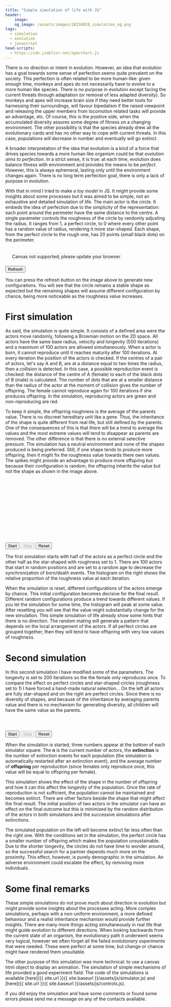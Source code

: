 ```yaml
---
title: "Simple simulation of life with JS"
header:
    image:
    og_image: /assets/images/20210828_simulation_og.png
tags:
  - simulation
  - evolution
  - javascript
head-scripts:
  - https://cdn.jsdelivr.net/npm/chart.js
---
```


There is no direction or intent in evolution. However, an idea that evolution
has a goal towards some sense of perfection seems quite prevalent on the
society. This perfection is often related to be more human-like: given enough
time, monkeys and apes do not necessarily have to evolve to a more human like
species. There is no purpose in evolution except facing the current threats
through adaptation (or removal of less adapted diversity). So monkeys and apes
will increase brain size if they need better tools for harnessing their
surroundings, will favour bipedalism if the raised viewpoint and releasing the
upper members from locomotion related tasks will provide an advantage, etc. Of
course, this is the positive side, when the accumulated diversity assures some
degree of fitness on a changing environment. The other possibility is that the
species already drew all the evolutionary cards and has no other way to cope
with current threats. In this case, populations will decrease in number and
eventually will go extinct.

A broader interpretation of the idea that evolution is a kind of a force that
drives species towards a more human like organism could be that
*evolution aims to perfection*. In a strict sense, it is true: at each time,
evolution does balance fitness with environment and provides the means to be
*perfect*. However, this is always ephemeral, lasting only until the environment
changes again. There is no long term perfection goal, there is only a lack of
purpose in evolution.

With that in mind I tried to make a *toy model* in JS. It might provide some
insights about some processes but it was aimed to be simple, not an exhaustive
and detailed simulation of life. The main actor is the circle. It embeds the
idea of perfection due to the simplicity of the representation: each point
around the perimeter have the same distance to the centre. A single parameter
controls the roughness of the circle by randomly adjusting the radius. It ranges
from 1, a perfect circle, to 0 where every other point has a random value of
radius, rendering it more star-shaped. Each shape, from the perfect circle to
the rough one, has 20 points (small black dots) on the perimeter.

<div>
  <div style="display: flex; align-items: flex-end;">
    <div style="border: 1px solid #d6ecfb;border-radius: 15px;margin: 20px 20px;overflow: hidden;">
      <canvas id="actors" width="500" height="100">
        Canvas not supported; please update your browser.
      </canvas>
    </div>
  </div>
  <input type="button" id="rActors" value="Refresh" onclick="refreshActors();">
</div>

You can press the refresh button on the image above to generate new
configurations. You will see that the circle remains a stable shape as expected
but the remaining shapes will assume different configuration by chance, being
more noticeable as the roughness value increases.

# First simulation

As said, the simulation is quite simple. It consists of a defined area were the
actors move randomly, following a Brownian motion on the 2D space. All actors
have the same base radius, velocity and longevity (500 iterations) and a maximum
of 100 actors are allowed simultaneously. When a actor is born, it cannot
reproduce until it reaches maturity after 100 iterations. At every iteration the
position of the actors is checked. If the centres of a pair of actors, let's say
A and B, are at a distance equal to two times the radius, then a collision is
detected. In this case, a possible reproduction event is checked: the distance
of the centre of A (female) to each of the black dots of B (male) is calculated.
The number of dots that are at a smaller distance than the radius of the actor
at the moment of collision gives the number of offspring. The female cannot
reproduce again for 100 iterations if she produces offspring. In the simulation,
reproducing actors are green and non-reproducing are red.

To keep it simple, the offspring roughness is the average of the parents value.
There is no discreet hereditary unit like a gene. Thus, the inheritance of the
shape is quite different from real life, but still defined by the parents. One
of the consequences of this is that there will be a trend to average the values
and the most extreme values will tend to disappear as parents are removed. The
other difference is that there is no external selective pressure. The simulation
has a neutral environment and none of the shapes produced is being preferred.
Still, if one shape tends to produce more offspring, then it might fix the
roughness value towards there own values. The spikes might provide an advantage
to produce more offspring but because their configuration is random, the
offspring inherits the value but not the shape as shown in the image above.

<div>
  <div style="display: flex; align-items: flex-end;">
    <div style="border: 1px solid #d6ecfb;border-radius: 15px;margin: 20px 20px;overflow: hidden;">
      <canvas id="simulation1" width="250" height="250"></canvas>
    </div>
    <div class="chart-container" style="height:200; width:250">
      <canvas id="chartsim1"></canvas>
    </div>
  </div>
  <input type="button" id="startsim1" value="Start" onclick="startsim1();">
  <input type="button" id="stopsim1" value="Stop" disabled=true onclick="stopsim1();">
  <input type="button" id="resetsim1" value="Reset" onclick="resetsim1();">
</div>

The first simulation starts with half of the actors as a perfect circle and the
other half as the star-shaped with roughness set to 1. There are 100 actors that
start in random positions and are set to a random age to decrease the
synchronization of born/death events. The histogram on the right shows the
relative proportion of the roughness value at each iteration.

When the simulation is reset, different configurations of the actors emerge by
chance. This initial configuration becomes decisive for the final result.
Different random configurations produce a trend towards different values. If you
let the simulation for some time, the histogram will peak at some value. After
resetting you will see that the value might substantially change for the new
simulation. This simple simulation of life already show some hints that there is
no direction. The random mating will generate a pattern that depends on the
local arrangement of the actors. If all perfect circles are grouped together,
then they will tend to have offspring with very low values of roughness.

# Second simulation

In this second simulation I have modified some of the parameters. The longevity
is set to 200 iterations so the the female only reproduces once. To compare the
effect on perfect circles and star-shaped circles (roughness set to 1) I have
forced a hand-made natural selection... On the left all actors are fully
star-shaped and on the right are perfect circles. Since there is no diversity of
shapes, and because of the inheritance by averaging parents value and there is
no mechanism for generating diversity, all children will have the same value as
the parents.

<div>
  <div style="display: flex; align-items: flex-end;">
    <div style="border: 1px solid #d6ecfb;border-radius: 15px;margin: 20px 20px;overflow: hidden;">
      <canvas id="simulation2a" width="250" height="250"></canvas>
    </div>
    <div style="border: 1px solid #d6ecfb;border-radius: 15px;margin: 20px 20px;overflow: hidden;">
      <canvas id="simulation2b" width="250" height="250"></canvas>
    </div>
  </div>
  <input type="button" id="startsim2" value="Start" onclick="startsim2();">
  <input type="button" id="stopsim2" value="Stop" disabled=true onclick="stopsim2();">
  <input type="button" id="resetsim2" value="Reset" onclick="resetsim2();">
</div>

When the simulation is started, three numbers appear at the bottom of each
simulator square. The **n** is the current number of actors, the **extinction**
is the number of extinction events for each population (the simulation is
automatically restarted after an extinction event), and the average number of
**offspring** per reproduction (since females only reproduce once, this value
will be equal to offspring per female).

This simulation shows the effect of the shape in the number of offspring and how
it can this affect the longevity of the population. Once the rate of
reproduction is not sufficient, the population cannot be maintained and becomes
extinct. There are other factors beside the shape that might affect the final
result. The initial position of two actors in the simulator can have an effect
on the final outcome but this is minimized by the random distribution of the
actors in both simulations and the successive simulations after extinctions.

The simulated population on the left will become extinct far less often than
the right one. With the conditions set in the simulation, the perfect circle has
a smaller number of offspring which makes the population unsustainable. Due to
the shorter longevity, the circles do not have time to wonder around, so the
successful search for a partner depends much more on the proximity. This effect,
however, is purely demographic in the simulation. An adverse environment could
escalate the effect, by removing more individuals.

# Some final remarks

These simple simulations do not prove much about direction in evolution but
might provide some insights about the processes acting. More complex
simulations, perhaps with a non-uniform environment, a more defined behaviour
and a realist inheritance mechanism would provide further insights. There are
many more things acting simultaneously in real life that might guide evolution
to different directions. When looking backwards from the current state of an
organism, the evolutionary path it underwent seems very logical, however we
often forget all the failed *evolutionary experiments* that were needed. These
were perfect at some time, but change or chance might have rendered them
unsuitable.

The other purpose of this simulation was more technical: to use a canvas html
object to display an animation. The simulation of simple mechanisms of life
provided a good experiment field. The code of the simulations is available
[here]({{ site.url }}{{ site.baseurl }}/assets/js/simulator.js)
and [here]({{ site.url }}{{ site.baseurl }}/assets/js/controls.js).

If you did enjoy the simulation and have some comments or found some errors
please send me a message on any of the contacts available.

<script src="{{ site.url }}{{ site.baseurl }}/assets/js/simulator.js"></script>
<script src="{{ site.url }}{{ site.baseurl }}/assets/js/controls.js"></script>
